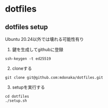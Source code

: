 # dotfiles

## dotfiles setup
Ubuntu 20.24以外では壊れる可能性有り
1. 鍵を生成してgithubに登録
```
ssh-keygen -t ed25519
```
2. cloneする
```
git clone git@github.com:mdonaka/dotfiles.git
```
3. setupを実行する
```
cd dotfiles
./setup.sh
```

